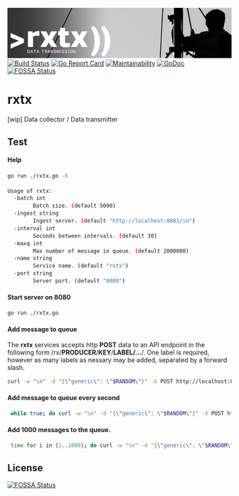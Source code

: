 ![rxtx data transmission](mast.jpg)
[![Build Status](https://travis-ci.org/cjimti/rxtx.svg?branch=master)](https://travis-ci.org/cjimti/rxtx)
[![Go Report Card](https://goreportcard.com/badge/github.com/cjimti/rxtx)](https://goreportcard.com/report/github.com/cjimti/rxtx)
[![Maintainability](https://api.codeclimate.com/v1/badges/c4cbc94c46027f0e3161/maintainability)](https://codeclimate.com/github/cjimti/rxtx/maintainability)
[![GoDoc](https://godoc.org/github.com/cjimti/irsync/rxtx?status.svg)](https://godoc.org/github.com/cjimti/rxtx/rtq)
[![FOSSA Status](https://app.fossa.io/api/projects/git%2Bgithub.com%2Fcjimti%2Frxtx.svg?type=shield)](https://app.fossa.io/projects/git%2Bgithub.com%2Fcjimti%2Frxtx?ref=badge_shield)

# rxtx
[wip] Data collector / Data transmitter

## Test

#### Help
```bash
go run ./rxtx.go -h

Usage of rxtx:
  -batch int
    	Batch size. (default 5000)
  -ingest string
    	Ingest server. (default "http://localhost:8081/in")
  -interval int
    	Seconds between intervals. (default 30)
  -maxq int
    	Max number of message in queue. (default 2000000)
  -name string
    	Service name. (default "rxtx")
  -port string
    	Server port. (default "8080")

```

#### Start server on 8080
```bash
go run ./rxtx.go 
```

#### Add message to queue

The **rxtx** services accepts http **POST** data to an API endpoint in the following form /rx/**PRODUCER**/**KEY**/**LABEL/...**/. One label is required, however as many labels as nessary may be added, separated by a forward slash.

```bash
curl -w "\n" -d "{\"generic\": \"$RANDOM\"}" -X POST http://localhost:8080/rx/me/generic_data/generic/test/data
```

#### Add message to queue every second
```bash
 while true; do curl -w "\n" -d "{\"generic\": \"$RANDOM\"}" -X POST http://localhost:8080/rx/me/generic_data/generic/test/data; sleep 1; done
 ```

#### Add 1000 messages to the queue.
```bash
 time for i in {1..1000}; do curl -w "\n" -d "{\"generic\": \"$RANDOM\"}" -X POST http://localhost:8080/rx/me/generic_data/generic/test/data; done
 ```

## License
[![FOSSA Status](https://app.fossa.io/api/projects/git%2Bgithub.com%2Fcjimti%2Frxtx.svg?type=large)](https://app.fossa.io/projects/git%2Bgithub.com%2Fcjimti%2Frxtx?ref=badge_large)